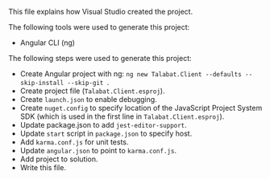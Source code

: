 This file explains how Visual Studio created the project.

The following tools were used to generate this project:
- Angular CLI (ng)

The following steps were used to generate this project:
- Create Angular project with ng: `ng new Talabat.Client --defaults --skip-install --skip-git `.
- Create project file (`Talabat.Client.esproj`).
- Create `launch.json` to enable debugging.
- Create `nuget.config` to specify location of the JavaScript Project System SDK (which is used in the first line in `Talabat.Client.esproj`).
- Update package.json to add `jest-editor-support`.
- Update `start` script in `package.json` to specify host.
- Add `karma.conf.js` for unit tests.
- Update `angular.json` to point to `karma.conf.js`.
- Add project to solution.
- Write this file.
